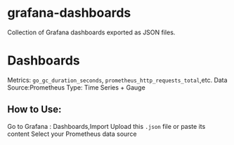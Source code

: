 # grafana-dashboards
Collection of Grafana dashboards exported as JSON files.
# Dashboards
Metrics: `go_gc_duration_seconds`, `prometheus_http_requests_total`,etc.
Data Source:Prometheus
Type: Time Series + Gauge
## How to Use:
Go to Grafana : Dashboards,Import
Upload this `.json` file or paste its content
Select your Prometheus data source
